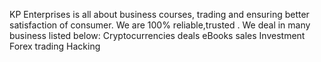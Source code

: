 KP Enterprises is all about business courses, trading and ensuring better satisfaction of consumer.
We are 100% reliable,trusted .
We deal in many business listed below:
Cryptocurrencies deals
eBooks sales
Investment
Forex trading
Hacking
